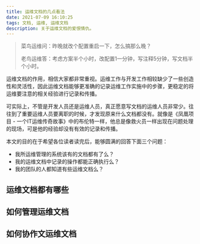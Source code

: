 ```yaml
---
title: 运维文档的几点看法
date: 2021-07-09 16:10:25
tags: 文档, 运维, 运维文档
description: 关于运维文档的爱恨情仇。
---
```


> 菜鸟运维问：昨晚就改个配置重启一下，怎么搞那么晚？
>
> 老鸟运维答：考虑方案半个小时，改配置1一分钟，写注释5分钟，写文档半个小时。

运维文档的作用，相信大家都非常重视。运维工作与开发工作相较缺少了一些创造性和灵活性，因此运维文档能够更准确的记录运维工作实施中的步骤，更稳定的将运维要注意的相关经验进行记录和传播。

可实际上，不管是开发人员还是运维人员，真正愿意写文档的运维人员非常少。往往到了重要运维人员要离职的时候，才发现原来什么文档都没有。就像是《凤凰项目 - 一个IT运维传奇故事》中的布伦特一样，他总是像救火员一样出现在问题处理的现场，可是他的经验却没有有效的记录和传播。

本文的目的在于希望各位读者读完后，能够圆满的回答下面三个问题：

* 我所运维管理的系统该有的文档都有了么？
* 我的运维文档中记录的操作都能正确执行么？
* 我的团队的人都知道有些运维文档么？

## 运维文档都有哪些

## 如何管理运维文档

## 如何协作文运维文档

